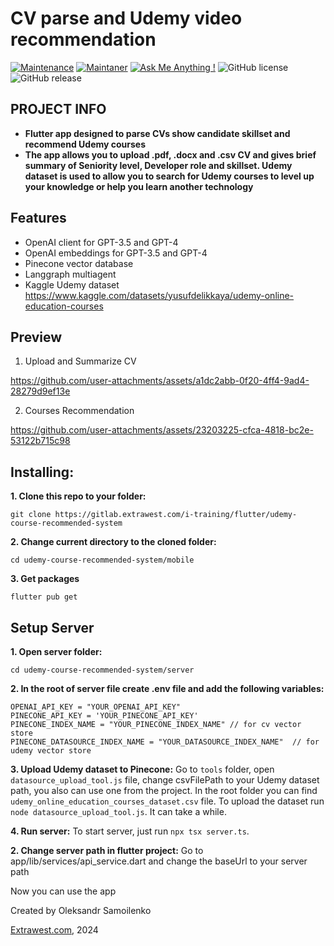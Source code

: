 # CV parse and Udemy video recommendation

[![Maintenance](https://img.shields.io/badge/Maintained%3F-yes-green.svg)]()
[![Maintaner](https://img.shields.io/static/v1?label=Oleksandr%20Samoilenko&message=Maintainer&color=red)](mailto:oleksandr.samoilenko@extrawest.com)
[![Ask Me Anything !](https://img.shields.io/badge/Ask%20me-anything-1abc9c.svg)]()
![GitHub license](https://img.shields.io/github/license/Naereen/StrapDown.js.svg)
![GitHub release](https://img.shields.io/badge/release-v1.0.0-blue)

## PROJECT INFO

- **Flutter app designed to parse CVs show candidate skillset and recommend Udemy courses**
- **The app allows you to upload .pdf, .docx and .csv CV and gives brief summary of Seniority level,
  Developer role and skillset. Udemy dataset is used to allow you to search for Udemy courses to
  level up your knowledge or help you learn another technology**

## Features

- OpenAI client for GPT-3.5 and GPT-4
- OpenAI embeddings for GPT-3.5 and GPT-4
- Pinecone vector database
- Langgraph multiagent
- Kaggle Udemy dataset https://www.kaggle.com/datasets/yusufdelikkaya/udemy-online-education-courses

## Preview

1. Upload and Summarize CV


https://github.com/user-attachments/assets/a1dc2abb-0f20-4ff4-9ad4-28279d9ef13e


2. Courses Recommendation


https://github.com/user-attachments/assets/23203225-cfca-4818-bc2e-53122b715c98


## Installing:

**1. Clone this repo to your folder:**

```
git clone https://gitlab.extrawest.com/i-training/flutter/udemy-course-recommended-system
```

**2. Change current directory to the cloned folder:**

```
cd udemy-course-recommended-system/mobile
```

**3. Get packages**

```
flutter pub get
```

## Setup Server

**1. Open server folder:**

```
cd udemy-course-recommended-system/server
```

**2. In the root of server file create .env file and add the following variables:**

```
OPENAI_API_KEY = "YOUR_OPENAI_API_KEY"
PINECONE_API_KEY = 'YOUR_PINECONE_API_KEY'
PINECONE_INDEX_NAME = "YOUR_PINECONE_INDEX_NAME" // for cv vector store
PINECONE_DATASOURCE_INDEX_NAME = "YOUR_DATASOURCE_INDEX_NAME"  // for udemy vector store
```

**3. Upload Udemy dataset to Pinecone:**
Go to `tools` folder, open `datasource_upload_tool.js` file, change csvFilePath to your Udemy dataset path, you also can use one from the project. In the root folder you can find `udemy_online_education_courses_dataset.csv` file. 
To upload the dataset run `node datasource_upload_tool.js`. It can take a while.

**4. Run server:**
To start server, just run `npx tsx server.ts`.

**2. Change server path in flutter project:**
Go to app/lib/services/api_service.dart and change the baseUrl to your server path

Now you can use the app

Created by Oleksandr Samoilenko

[Extrawest.com](https://www.extrawest.com), 2024

